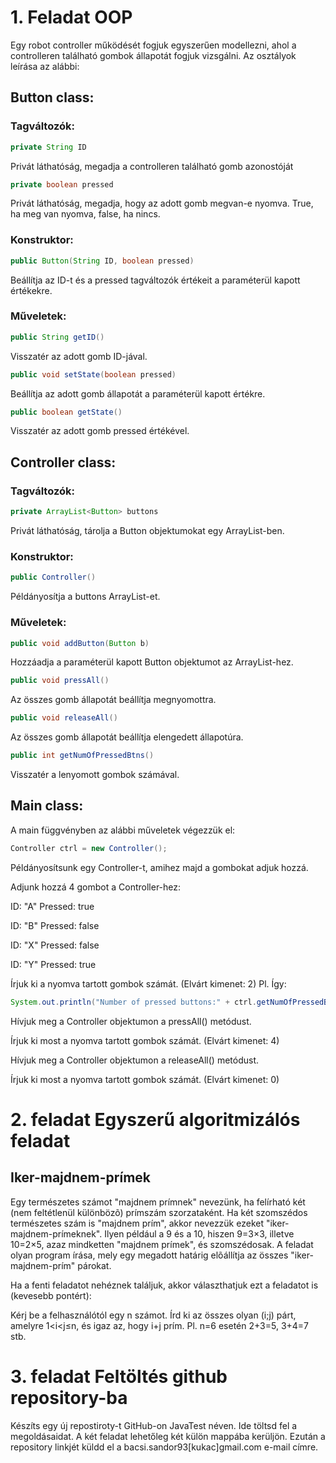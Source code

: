 # 1. Feladat OOP

Egy robot controller működését fogjuk egyszerűen modellezni, ahol a controlleren található gombok állapotát fogjuk vizsgálni. Az osztályok leírása az alábbi:

## Button class:

### Tagváltozók:
```Java
private String ID
```

Privát láthatóság, megadja a controlleren található gomb azonostóját

```Java
private boolean pressed
```
Privát láthatóság, megadja, hogy az adott gomb megvan-e nyomva. True, ha meg van nyomva, false, ha nincs.

### Konstruktor:
```Java
public Button(String ID, boolean pressed) 
```
Beállítja az ID-t és a pressed tagváltozók értékeit a paraméterül kapott értékekre. 

### Műveletek:

```Java
public String getID()
```
Visszatér az adott gomb ID-jával. 


```Java
public void setState(boolean pressed)
```
Beállítja az adott gomb állapotát a paraméterül kapott értékre. 


```Java
public boolean getState()
```
Visszatér az adott gomb pressed értékével. 


## Controller class: 

### Tagváltozók:

```Java
private ArrayList<Button> buttons
```
Privát láthatóság, tárolja a Button objektumokat egy ArrayList-ben.

### Konstruktor:
```Java
public Controller()
```
Példányosítja a buttons ArrayList-et. 

### Műveletek:
```Java
public void addButton(Button b)
```
Hozzáadja a paraméterül kapott Button objektumot az ArrayList-hez.

```Java
public void pressAll()
```

Az összes gomb állapotát beállítja megnyomottra.

```Java
public void releaseAll()
```
Az összes gomb állapotát beállítja elengedett állapotúra. 

```Java
public int getNumOfPressedBtns()
```
Visszatér a lenyomott gombok számával.

## Main class:

A main függvényben az alábbi műveletek végezzük el:
```Java
Controller ctrl = new Controller();
```
Példányosítsunk egy Controller-t, amihez majd a gombokat adjuk hozzá.

Adjunk hozzá 4 gombot a Controller-hez:

ID: "A" Pressed: true

ID: "B" Pressed: false

ID: "X" Pressed: false

ID: "Y" Pressed: true

Írjuk ki a nyomva tartott gombok számát. (Elvárt kimenet: 2)
Pl. Így:
```Java
System.out.println("Number of pressed buttons:" + ctrl.getNumOfPressedBtns());
```

Hívjuk meg a Controller objektumon a pressAll() metódust. 

Írjuk ki most a nyomva tartott gombok számát. (Elvárt kimenet: 4)

Hívjuk meg a Controller objektumon a releaseAll() metódust. 

Írjuk ki most a nyomva tartott gombok számát. (Elvárt kimenet: 0)

 # 2. feladat Egyszerű algoritmizálós feladat
 
## Iker-majdnem-prímek

Egy természetes számot "majdnem prímnek" nevezünk, ha felírható két (nem feltétlenül különbözõ) prímszám szorzataként. Ha két szomszédos természetes szám is "majdnem prím", akkor nevezzük ezeket "iker-majdnem-prímeknek". Ilyen például a 9 és a 10, hiszen 9=3×3, illetve 10=2×5, azaz mindketten "majdnem prímek", és szomszédosak. A feladat olyan program írása, mely egy megadott határig elõállítja az összes "iker-majdnem-prím" párokat.

Ha a fenti feladatot nehéznek találjuk, akkor választhatjuk ezt a feladatot is (kevesebb pontért):  

Kérj be a felhasználótól egy n számot. Írd ki az összes olyan (i;j) párt, amelyre 1<i<j≤n, és igaz az, hogy i+j prím. Pl. n=6 esetén 2+3=5, 3+4=7 stb.

# 3. feladat Feltöltés github repository-ba

Készíts egy új repostiroty-t GitHub-on JavaTest néven. Ide töltsd fel a megoldásaidat. A két feladat lehetőleg két külön mappába kerüljön. Ezután a repository linkjét küldd el a bacsi.sandor93[kukac]gmail.com e-mail címre. 

